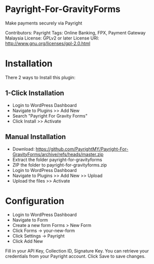 # Payright-For-GravityForms
Make payments securely via Payright

Contributors: Payright
Tags: Online Banking, FPX, Payment Gateway Malaysia
License: GPLv2 or later
License URI: http://www.gnu.org/licenses/gpl-2.0.html

# Installation
There 2 ways to Install this plugin:

## 1-Click Installation

* Login to WordPress Dashboard
* Navigate to Plugins >> Add New
* Search "Payright For Gravity Forms"
* Click Install >> Activate

## Manual Installation

* Download: https://github.com/PayrightMY/Payright-For-GravityForms/archive/refs/heads/master.zip
* Extract the folder payright-for-gravityforms
* ZIP the folder to payright-for-gravityforms.zip
* Login to WordPress Dashboard
* Navigate to Plugins >> Add New >> Upload
* Upload the files >> Activate


# Configuration

* Login to WordPress Dashboard
* Navigate to Form
* Create a new form Forms > New Form
* Click Forms -> your-new-form
* Click Settings -> Payright
* Click Add New

Fill in your API Key, Collection ID, Signature Key. You can retrieve your credentials from your Payright account.
Click Save to save changes.
